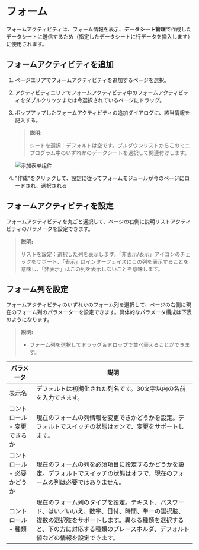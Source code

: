 # フォーム
フォームアクティビティは、フォーム情報を表示、**データシート管理**で作成したデータシートに送信するため（指定したデータシートに行データを挿入します）に使用されます。

## フォームアクティビティを追加
1. ページエリアでフォームアクティビティを追加するページを選択。
2. アクティビティエリアでフォームアクティビティ中のフォームアクティビティをダブルクリックまたは今選択されているページにドラッグ。
3. ポップアップしたフォームアクティビティの追加ダイアログに、該当情報を記入する。
    > **説明:**
    >
    > シートを選択：デフォルトは空です。プルダウンリストからこのミニプログラム中のいずれかのデータシートを選択して関連付けします。

    ![添加表单组件](https://docimages.blob.core.chinacloudapi.cn/images/Kris/AppsV2/addform20201208.png)

4. "作成"をクリックして、設定に従ってフォームモジュールが今のページにロードされ、選択される


## フォームアクティビティを設定
フォームアクティビティを丸ごと選択して、ページの右側に説明リストアクティビティのパラメータを設定できます。
> **説明:**
>
> リストを設定：選択した列を表示します。「非表示/表示」アイコンのチェックをサポート、「表示」はインターフェイスにこの列を表示することを意味し、「非表示」はこの列を表示しないことを意味します。


## フォーム列を設定
フォームアクティビティのいずれかのフォーム列を選択して、ページの右側に現在のフォーム列のパラメーターを設定できます。具体的なパラメータ構成は下表のようになります。
> **説明:**
>
> - フォーム列を選択してドラッグ＆ドロップで並べ替えることができます。

| パラメータ | 説明 |
| ----- | --- |
| 表示名 | デフォルトは初期化された列名です。30文字以内の名前を入力できます。 |
| コントロール - 変更できるか | 現在のフォームの列情報を変更できかどうかを設定。デフォルトでスイッチの状態はオンで、変更をサポートします。 |
| コントロール - 必要かどうか | 現在のフォームの列を必須項目に設定するかどうかを設定。デフォルトでスイッチの状態はオフで、現在のフォームの列は必要ではありません。 |
| コントロール - 種類 | 現在のフォーム列のタイプを設定。テキスト、パスワード、はい／いいえ、数字、日付、時間、単一の選択肢、複数の選択肢をサポートします。異なる種類を選択すると、下の方に対応する種類のプレースホルダ、デフォルト値などの情報を設定できます。 |